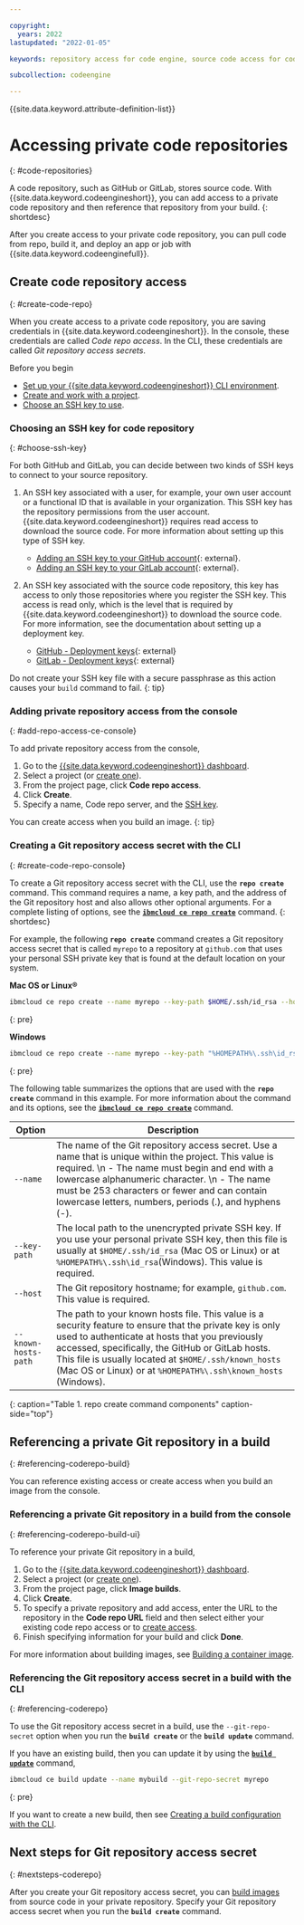 ```yaml
---

copyright:
  years: 2022
lastupdated: "2022-01-05"

keywords: repository access for code engine, source code access for code engine, access to source code in code engine, access keys in code engine, ssh key access in code engine, github repo access in code engine, gitlab repo access in code engine, code repository access for code engine, code repositories, Git repository access secret, code repository, private git repository, private repository

subcollection: codeengine

---
```


{{site.data.keyword.attribute-definition-list}}

# Accessing private code repositories
{: #code-repositories}

A code repository, such as GitHub or GitLab, stores source code. With {{site.data.keyword.codeengineshort}}, you can add access to a private code repository and then reference that repository from your build.
{: shortdesc}

After you create access to your private code repository, you can pull code from repo, build it, and deploy an app or job with {{site.data.keyword.codeenginefull}}. 

## Create code repository access
{: #create-code-repo}

When you create access to a private code repository, you are saving credentials in {{site.data.keyword.codeengineshort}}. In the console, these credentials are called *Code repo access*. In the CLI, these credentials are called *Git repository access secrets*.

Before you begin

- [Set up your {{site.data.keyword.codeengineshort}} CLI environment](/docs/codeengine?topic=codeengine-install-cli).
- [Create and work with a project](/docs/codeengine?topic=codeengine-manage-project).
- [Choose an SSH key to use](#choose-ssh-key).

### Choosing an SSH key for code repository
{: #choose-ssh-key}

For both GitHub and GitLab, you can decide between two kinds of SSH keys to connect to your source repository.

1. An SSH key associated with a user, for example, your own user account or a functional ID that is available in your organization. This SSH key has the repository permissions from the user account. {{site.data.keyword.codeengineshort}} requires read access to download the source code. For more information about setting up this type of SSH key.
    - [Adding an SSH key to your GitHub account](https://docs.github.com/en/authentication/connecting-to-github-with-ssh/adding-a-new-ssh-key-to-your-github-account){: external}.
    - [Adding an SSH key to your GitLab account](https://docs.gitlab.com/ee/ssh/#adding-an-ssh-key-to-your-gitlab-account){: external}.

2. An SSH key associated with the source code repository, this key has access to only those repositories where you register the SSH key. This access is read only, which is the level that is required by {{site.data.keyword.codeengineshort}} to download the source code. For more information, see the documentation about setting up a deployment key. 
    - [GitHub - Deployment keys](https://docs.github.com/en/developers/overview/managing-deploy-keys#deploy-keys){: external}
    - [GitLab - Deployment keys](https://docs.gitlab.com/ee/user/project/deploy_keys/){: external}

Do not create your SSH key file with a secure passphrase as this action causes your `build` command to fail.
{: tip}

### Adding private repository access from the console
{: #add-repo-access-ce-console}

To add private repository access from the console,

1. Go to the [{{site.data.keyword.codeengineshort}} dashboard](https://cloud.ibm.com/codeengine/overview).
2. Select a project (or [create one](/docs/codeengine?topic=codeengine-manage-project#create-a-project)).
3. From the project page, click **Code repo access**.
4. Click **Create**.
5. Specify a name, Code repo server, and the [SSH key](#choose-ssh-key).

You can create access when you build an image.
{: tip}

### Creating a Git repository access secret with the CLI
{: #create-code-repo-console}

To create a Git repository access secret with the CLI, use the **`repo create`** command. This command requires a name, a key path, and the address of the Git repository host and also allows other optional arguments. For a complete listing of options, see the [**`ibmcloud ce repo create`**](/docs/codeengine?topic=codeengine-cli#cli-repo-create) command. 
{: shortdesc}

For example, the following **`repo create`** command creates a Git repository access secret that is called `myrepo` to a repository at `github.com` that uses your personal SSH private key that is found at the default location on your system.

**Mac OS or Linux&reg;**

```sh
ibmcloud ce repo create --name myrepo --key-path $HOME/.ssh/id_rsa --host github.com --known-hosts-path $HOME/.ssh/known_hosts
```
{: pre}

**Windows**

```sh
ibmcloud ce repo create --name myrepo --key-path "%HOMEPATH%\.ssh\id_rsa" --host github.com --known-hosts-path "%HOMEPATH%\.ssh\known_hosts"
```
{: pre}

The following table summarizes the options that are used with the **`repo create`** command in this example. For more information about the command and its options, see the [**`ibmcloud ce repo create`**](/docs/codeengine?topic=codeengine-cli#cli-repo-create) command.

| Option | Description |
| -------------- | -------------- |
| `--name` | The name of the Git repository access secret. Use a name that is unique within the project. This value is required.  \n - The name must begin and end with a lowercase alphanumeric character.  \n - The name must be 253 characters or fewer and can contain lowercase letters, numbers, periods (.), and hyphens (-). |
| `--key-path` | The local path to the unencrypted private SSH key. If you use your personal private SSH key, then this file is usually at `$HOME/.ssh/id_rsa` (Mac OS or Linux) or at `%HOMEPATH%\.ssh\id_rsa`(Windows). This value is required. |
| `--host` | The Git repository hostname; for example, `github.com`. This value is required. |
| `--known-hosts-path` | The path to your known hosts file. This value is a security feature to ensure that the private key is only used to authenticate at hosts that you previously accessed, specifically, the GitHub or GitLab hosts. This file is usually located at `$HOME/.ssh/known_hosts` (Mac OS or Linux) or at `%HOMEPATH%\.ssh\known_hosts` (Windows). |
{: caption="Table 1. repo create command components" caption-side="top"}


## Referencing a private Git repository in a build
{: #referencing-coderepo-build}

You can reference existing access or create access when you build an image from the console.

### Referencing a private Git repository in a build from the console
{: #referencing-coderepo-build-ui}

To reference your private Git repository in a build,

1. Go to the [{{site.data.keyword.codeengineshort}} dashboard](https://cloud.ibm.com/codeengine/overview).
2. Select a project (or [create one](/docs/codeengine?topic=codeengine-manage-project#create-a-project)).
3. From the project page, click **Image builds**.
4. Click **Create**.
5. To specify a private repository and add access, enter the URL to the repository in the **Code repo URL** field and then select either your existing code repo access or to [create access](#add-repo-access-ce-console).
6. Finish specifying information for your build and click **Done**.

For more information about building images, see [Building a container image](/docs/codeengine?topic=codeengine-build-image).

### Referencing the Git repository access secret in a build with the CLI
{: #referencing-coderepo}

To use the Git repository access secret in a build, use the `--git-repo-secret` option when you run the **`build create`** or the **`build update`** command.  

If you have an existing build, then you can update it by using the [**`build update`**](/docs/codeengine?topic=codeengine-cli#cli-build-update) command,

```sh
ibmcloud ce build update --name mybuild --git-repo-secret myrepo
```
{: pre}

If you want to create a new build, then see [Creating a build configuration with the CLI](/docs/codeengine?topic=codeengine-build-image#build-create-cli).

## Next steps for Git repository access secret
{: #nextsteps-coderepo}

After you create your Git repository access secret, you can [build images](/docs/codeengine?topic=codeengine-plan-build) from source code in your private repository. Specify your Git repository access secret when you run the **`build create`** command.


